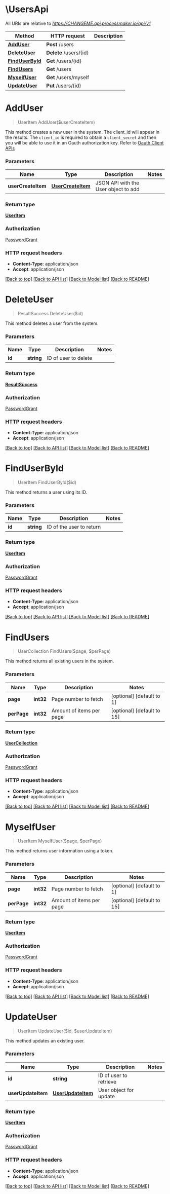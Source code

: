 # \UsersApi

All URIs are relative to *https://CHANGEME.api.processmaker.io/api/v1*

Method | HTTP request | Description
------------- | ------------- | -------------
[**AddUser**](UsersApi.md#AddUser) | **Post** /users | 
[**DeleteUser**](UsersApi.md#DeleteUser) | **Delete** /users/{id} | 
[**FindUserById**](UsersApi.md#FindUserById) | **Get** /users/{id} | 
[**FindUsers**](UsersApi.md#FindUsers) | **Get** /users | 
[**MyselfUser**](UsersApi.md#MyselfUser) | **Get** /users/myself | 
[**UpdateUser**](UsersApi.md#UpdateUser) | **Put** /users/{id} | 


# **AddUser**
> UserItem AddUser($userCreateItem)



This method creates a new user in the system. The client_id will appear in the results.  The `client_id` is required to obtain a `client_secret` and then you will be able to use it in an Oauth authorization key. Refer to [Oauth Client APIs](#tag/oauth)


### Parameters

Name | Type | Description  | Notes
------------- | ------------- | ------------- | -------------
 **userCreateItem** | [**UserCreateItem**](UserCreateItem.md)| JSON API with the User object to add | 

### Return type

[**UserItem**](UserItem.md)

### Authorization

[PasswordGrant](../README.md#PasswordGrant)

### HTTP request headers

 - **Content-Type**: application/json
 - **Accept**: application/json

[[Back to top]](#) [[Back to API list]](../README.md#documentation-for-api-endpoints) [[Back to Model list]](../README.md#documentation-for-models) [[Back to README]](../README.md)

# **DeleteUser**
> ResultSuccess DeleteUser($id)



This method deletes a user from the system.


### Parameters

Name | Type | Description  | Notes
------------- | ------------- | ------------- | -------------
 **id** | **string**| ID of user to delete | 

### Return type

[**ResultSuccess**](ResultSuccess.md)

### Authorization

[PasswordGrant](../README.md#PasswordGrant)

### HTTP request headers

 - **Content-Type**: application/json
 - **Accept**: application/json

[[Back to top]](#) [[Back to API list]](../README.md#documentation-for-api-endpoints) [[Back to Model list]](../README.md#documentation-for-models) [[Back to README]](../README.md)

# **FindUserById**
> UserItem FindUserById($id)



This method returns a user using its ID.


### Parameters

Name | Type | Description  | Notes
------------- | ------------- | ------------- | -------------
 **id** | **string**| ID of the user to return | 

### Return type

[**UserItem**](UserItem.md)

### Authorization

[PasswordGrant](../README.md#PasswordGrant)

### HTTP request headers

 - **Content-Type**: application/json
 - **Accept**: application/json

[[Back to top]](#) [[Back to API list]](../README.md#documentation-for-api-endpoints) [[Back to Model list]](../README.md#documentation-for-models) [[Back to README]](../README.md)

# **FindUsers**
> UserCollection FindUsers($page, $perPage)



This method returns all existing users in the system.


### Parameters

Name | Type | Description  | Notes
------------- | ------------- | ------------- | -------------
 **page** | **int32**| Page number to fetch | [optional] [default to 1]
 **perPage** | **int32**| Amount of items per page | [optional] [default to 15]

### Return type

[**UserCollection**](UserCollection.md)

### Authorization

[PasswordGrant](../README.md#PasswordGrant)

### HTTP request headers

 - **Content-Type**: application/json
 - **Accept**: application/json

[[Back to top]](#) [[Back to API list]](../README.md#documentation-for-api-endpoints) [[Back to Model list]](../README.md#documentation-for-models) [[Back to README]](../README.md)

# **MyselfUser**
> UserItem MyselfUser($page, $perPage)



This method returns user information using a token.


### Parameters

Name | Type | Description  | Notes
------------- | ------------- | ------------- | -------------
 **page** | **int32**| Page number to fetch | [optional] [default to 1]
 **perPage** | **int32**| Amount of items per page | [optional] [default to 15]

### Return type

[**UserItem**](UserItem.md)

### Authorization

[PasswordGrant](../README.md#PasswordGrant)

### HTTP request headers

 - **Content-Type**: application/json
 - **Accept**: application/json

[[Back to top]](#) [[Back to API list]](../README.md#documentation-for-api-endpoints) [[Back to Model list]](../README.md#documentation-for-models) [[Back to README]](../README.md)

# **UpdateUser**
> UserItem UpdateUser($id, $userUpdateItem)



This method updates an existing user.


### Parameters

Name | Type | Description  | Notes
------------- | ------------- | ------------- | -------------
 **id** | **string**| ID of user to retrieve | 
 **userUpdateItem** | [**UserUpdateItem**](UserUpdateItem.md)| User object for update | 

### Return type

[**UserItem**](UserItem.md)

### Authorization

[PasswordGrant](../README.md#PasswordGrant)

### HTTP request headers

 - **Content-Type**: application/json
 - **Accept**: application/json

[[Back to top]](#) [[Back to API list]](../README.md#documentation-for-api-endpoints) [[Back to Model list]](../README.md#documentation-for-models) [[Back to README]](../README.md)

